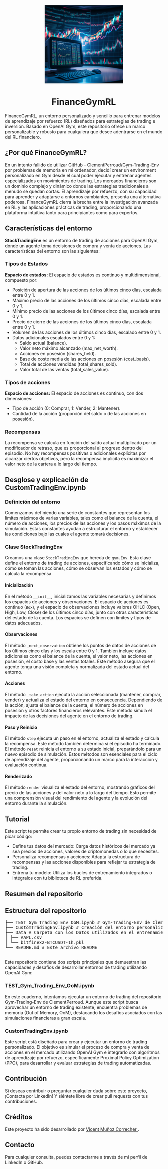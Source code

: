 <p align="center">
  <img src="Data/3FhGU3AVTqegXcilXia4IQ.webp" style="width: 250px;">
  
</p>
<h1 align="center">FinanceGymRL</h1>


FinanceGymRL, un entorno personalizado y sencillo para entrenar modelos de aprendizaje por refuerzo (RL) diseñados para estrategias de trading e inversión. Basado en OpenAI Gym, este repositorio ofrece un marco personalizable y robusto para cualquiera que desee adentrarse en el mundo del RL financiero.

## ¿Por qué FinanceGymRL?

En un intento fallido de utilizar GitHub - ClementPerroud/Gym-Trading-Env por problemas de memoria en mi ordenador, decidí crear un environment personalizado en Gym desde el cual poder ejecutar y entrenar agentes especializados en movimientos de trading. Los mercados financieros son un dominio complejo y dinámico donde las estrategias tradicionales a menudo se quedan cortas. El aprendizaje por refuerzo, con su capacidad para aprender y adaptarse a entornos cambiantes, presenta una alternativa poderosa. FinanceGymRL cierra la brecha entre la investigación avanzada en RL y las aplicaciones prácticas de trading, proporcionando una plataforma intuitiva tanto para principiantes como para expertos.

## Características del entorno

**StockTradingEnv** es un entorno de trading de acciones para OpenAI Gym, donde un agente toma decisiones de compra y venta de acciones. Las características del entorno son las siguientes:

### Tipos de Estados

**Espacio de estados:**
El espacio de estados es continuo y multidimensional, compuesto por:

* Posición de apertura de las acciones de los últimos cinco días, escalada entre 0 y 1.
* Máximo precio de las acciones de los últimos cinco días, escalada entre 0 y 1.
* Mínimo precio de las acciones de los últimos cinco días, escalada entre 0 y 1.
* Precio de cierre de las acciones de los últimos cinco días, escalada entre 0 y 1.
* Volumen de las acciones de los últimos cinco días, escalado entre 0 y 1.
* Datos adicionales escalados entre 0 y 1:
  - Saldo actual (balance).
  - Valor neto máximo alcanzado (max_net_worth).
  - Acciones en posesión (shares_held).
  - Base de coste media de las acciones en posesión (cost_basis).
  - Total de acciones vendidas (total_shares_sold).
  - Valor total de las ventas (total_sales_value).

### Tipos de acciones

**Espacio de acciones:**
El espacio de acciones es continuo, con dos dimensiones:

* Tipo de acción (0: Comprar, 1: Vender, 2: Mantener).
* Cantidad de la acción (proporción del saldo o de las acciones en posesión).

### Recompensas

La recompensa se calcula en función del saldo actual multiplicado por un modificador de retraso, que es proporcional al progreso dentro del episodio. No hay recompensas positivas o adicionales explícitas por alcanzar ciertos objetivos, pero la recompensa implícita es maximizar el valor neto de la cartera a lo largo del tiempo.


## Desglose y explicación de CustomTradingEnv.ipynb

### Definición del entorno

Comenzamos definiendo una serie de constantes que representan los límites máximos de varias variables, tales como el balance de la cuenta, el número de acciones, los precios de las acciones y los pasos máximos de la simulación. Estas constantes ayudan a estructurar el entorno y establecer las condiciones bajo las cuales el agente tomará decisiones.

### Clase StockTradingEnv

Creamos una clase `StockTradingEnv` que hereda de `gym.Env`. Esta clase define el entorno de trading de acciones, especificando cómo se inicializa, cómo se toman las acciones, cómo se observan los estados y cómo se calcula la recompensa.

#### Inicialización

En el método `__init__`, inicializamos las variables necesarias y definimos los espacios de acciones y observaciones. El espacio de acciones es continuo (`Box`), y el espacio de observaciones incluye valores OHLC (Open, High, Low, Close) de los últimos cinco días, junto con otras características del estado de la cuenta. Los espacios se definen con límites y tipos de datos adecuados.

#### Observaciones

El método `_next_observation` obtiene los puntos de datos de acciones de los últimos cinco días y los escala entre 0 y 1. También incluye datos adicionales como el balance de la cuenta, el valor neto, las acciones en posesión, el costo base y las ventas totales. Este método asegura que el agente tenga una visión completa y normalizada del estado actual del entorno.

#### Acciones

El método `_take_action` ejecuta la acción seleccionada (mantener, comprar, vender) y actualiza el estado del entorno en consecuencia. Dependiendo de la acción, ajusta el balance de la cuenta, el número de acciones en posesión y otros factores financieros relevantes. Este método simula el impacto de las decisiones del agente en el entorno de trading.

#### Paso y Reinicio

El método `step` ejecuta un paso en el entorno, actualiza el estado y calcula la recompensa. Este método también determina si el episodio ha terminado. El método `reset` reinicia el entorno a su estado inicial, preparándolo para un nuevo episodio de simulación. Estos métodos son esenciales para el ciclo de aprendizaje del agente, proporcionando un marco para la interacción y evaluación continua.

#### Renderizado

El método `render` visualiza el estado del entorno, mostrando gráficos del precio de las acciones y del valor neto a lo largo del tiempo. Esto permite una comprensión visual del rendimiento del agente y la evolución del entorno durante la simulación.

## Tutorial

Este script te permite crear tu propio entorno de trading sin necesidad de picar código:

* Define tus datos del mercado: Carga datos históricos del mercado ya sea precios de acciones, valores de criptomonedas o lo que necesites.
* Personaliza recompensas y acciones: Adapta la estructura de recompensas y las acciones disponibles para reflejar tu estrategia de trading.
* Entrena tu modelo: Utiliza los bucles de entrenamiento integrados o intégralos con tu biblioteca de RL preferida.


## Resumen del repositorio

## Estructura del repositorio
 <pre>
├── TEST_Gym_Trading_Env_OoM.ipynb # Gym-Trading-Env de ClementPerroud
├── CustomTradingEnv.ipynb # Creación del entorno personalizado
├── Data # Carpeta con los Datos utilizados en el entrenamiento
│ ├── AAPL.csv
│ └── bitfinex2-BTCUSDT-1h.pkl
└── README.md # Este archivo README
  </pre>

Este repositorio contiene dos scripts principales que demuestran las capacidades y desafíos de desarrollar entornos de trading utilizando OpenAI Gym:

### TEST_Gym_Trading_Env_OoM.ipynb

En este cuaderno, intentamos ejecutar un entorno de trading del repositorio Gym-Trading-Env de ClementPerroud. Aunque este script busca aprovechar un entorno de trading existente, encuentra problemas de memoria (Out of Memory, OoM), destacando los desafíos asociados con las simulaciones financieras a gran escala.

### CustomTradingEnv.ipynb

Este script está diseñado para crear y ejecutar un entorno de trading personalizado. El objetivo es simular el proceso de compra y venta de acciones en el mercado utilizando OpenAI Gym e integrarlo con algoritmos de aprendizaje por refuerzo, específicamente Proximal Policy Optimization (PPO), para desarrollar y evaluar estrategias de trading automatizadas.

<h2>Contribución</h2>

  <p>Si deseas contribuir o preguntar cualquier duda sobre este proyecto, ¡Contacta por LinkedIn! Y siéntete libre de crear pull requests con tus contribuciones.</p>

  <h2>Créditos</h2>

  <p>Este proyecto ha sido desarrollado por <a href="#"> Vicent Muñoz Correcher </a>.</p>

<h2> Contacto </h2>
Para cualquier consulta, puedes contactarme a través de mi perfil de LinkedIn o GitHub.


